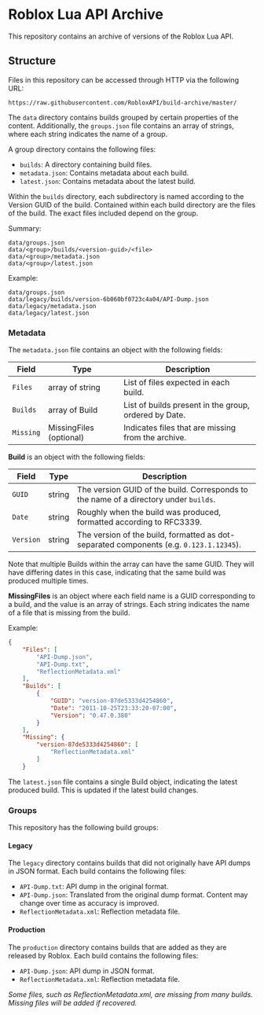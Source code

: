 # Roblox Lua API Archive
This repository contains an archive of versions of the Roblox Lua API.

## Structure
Files in this repository can be accessed through HTTP via the following URL:

	https://raw.githubusercontent.com/RobloxAPI/build-archive/master/

The `data` directory contains builds grouped by certain properties of the
content. Additionally, the `groups.json` file contains an array of strings,
where each string indicates the name of a group.

A group directory contains the following files:

- `builds`: A directory containing build files.
- `metadata.json`: Contains metadata about each build.
- `latest.json`: Contains metadata about the latest build.

Within the `builds` directory, each subdirectory is named according to the
Version GUID of the build. Contained within each build directory are the files
of the build. The exact files included depend on the group.

Summary:

	data/groups.json
	data/<group>/builds/<version-guid>/<file>
	data/<group>/metadata.json
	data/<group>/latest.json

Example:

	data/groups.json
	data/legacy/builds/version-6b060bf0723c4a04/API-Dump.json
	data/legacy/metadata.json
	data/legacy/latest.json

### Metadata
The `metadata.json` file contains an object with the following fields:

Field     | Type                    | Description
----------|-------------------------|------------
`Files`   | array of string         | List of files expected in each build.
`Builds`  | array of Build          | List of builds present in the group, ordered by Date.
`Missing` | MissingFiles (optional) | Indicates files that are missing from the archive.

**Build** is an object with the following fields:

Field     | Type   | Description
----------|--------|------------
`GUID`    | string | The version GUID of the build. Corresponds to the name of a directory under `builds`.
`Date`    | string | Roughly when the build was produced, formatted according to RFC3339.
`Version` | string | The version of the build, formatted as dot-separated components (e.g. `0.123.1.12345`).

Note that multiple Builds within the array can have the same GUID. They will
have differing dates in this case, indicating that the same build was produced
multiple times.

**MissingFiles** is an object where each field name is a GUID corresponding to a
build, and the value is an array of strings. Each string indicates the name of a
file that is missing from the build.

Example:

```json
{
	"Files": [
		"API-Dump.json",
		"API-Dump.txt",
		"ReflectionMetadata.xml"
	],
	"Builds": [
		{
			"GUID": "version-87de5333d4254860",
			"Date": "2011-10-25T23:33:20-07:00",
			"Version": "0.47.0.380"
		}
	],
	"Missing": {
		"version-87de5333d4254860": [
			"ReflectionMetadata.xml"
		]
	}
```

The `latest.json` file contains a single Build object, indicating the latest
produced build. This is updated if the latest build changes.

### Groups
This repository has the following build groups:

#### Legacy
The `legacy` directory contains builds that did not originally have API dumps in
JSON format. Each build contains the following files:

- `API-Dump.txt`: API dump in the original format.
- `API-Dump.json`: Translated from the original dump format. Content may change
  over time as accuracy is improved.
- `ReflectionMetadata.xml`: Reflection metadata file.

#### Production
The `production` directory contains builds that are added as they are released
by Roblox. Each build contains the following files:

- `API-Dump.json`: API dump in JSON format.
- `ReflectionMetadata.xml`: Reflection metadata file.

*Some files, such as ReflectionMetadata.xml, are missing from many builds.
Missing files will be added if recovered.*
